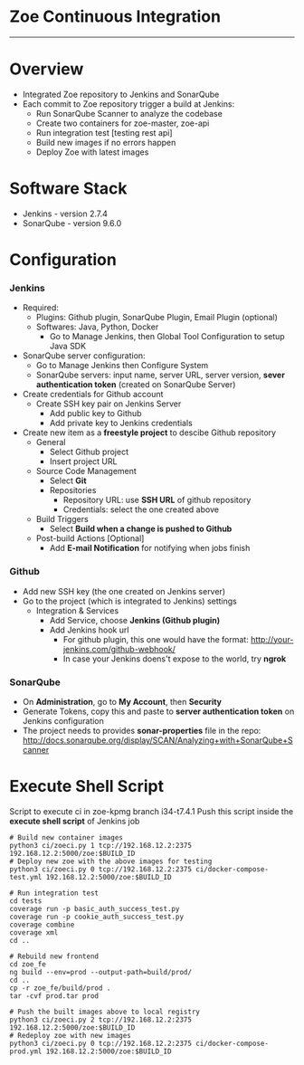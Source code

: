 # Zoe Continuous Integration
----------------------------
# Overview
- Integrated Zoe repository to Jenkins and SonarQube
- Each commit to Zoe repository trigger a build at Jenkins:
  - Run SonarQube Scanner to analyze the codebase
  - Create two containers for zoe-master, zoe-api
  - Run integration test [testing rest api]
  - Build new images if no errors happen
  - Deploy Zoe with latest images

# Software Stack
- Jenkins - version 2.7.4
- SonarQube - version 9.6.0

# Configuration
### Jenkins
  - Required:
    - Plugins: Github plugin, SonarQube Plugin, Email Plugin (optional)
    - Softwares: Java, Python, Docker
      - Go to Manage Jenkins, then  Global Tool Configuration to setup Java SDK
  - SonarQube server configuration:
      - Go to Manage Jenkins then Configure System
      - SonarQube servers: input name, server URL, server version, **sever authentication token** (created on SonarQube Server)
- Create credentials for Github account
  - Create SSH key pair on Jenkins Server
    - Add public key to Github
    - Add private key to Jenkins credentials
- Create new item as a **freestyle project** to descibe Github repository
  - General
    - Select Github project
    - Insert project URL
  - Source Code Management
    - Select **Git**
    - Repositories
      - Repository URL: use **SSH URL** of github repository
      - Credentials: select the one created above
  - Build Triggers
      - Select **Build when a change is pushed to Github**
  - Post-build Actions [Optional]
     - Add **E-mail Notification** for notifying when jobs finish
### Github
- Add new SSH key (the one created on Jenkins server)
- Go to the project (which is integrated to Jenkins) settings
  - Integration & Services
    - Add Service, choose **Jenkins (Github plugin)**
    - Add Jenkins hook url
      - For github plugin, this one would have the format: http://your-jenkins.com/github-webhook/
      - In case your Jenkins doens't expose to the world, try **ngrok**
### SonarQube
- On **Administration**, go to **My Account**, then **Security**
- Generate Tokens, copy this and paste to **server authentication token** on Jenkins configuration
- The project needs to provides **sonar-properties** file in the repo: http://docs.sonarqube.org/display/SCAN/Analyzing+with+SonarQube+Scanner

# Execute Shell Script
Script to execute ci in zoe-kpmg branch i34-t7.4.1
Push this script inside the **execute shell script** of Jenkins job
```
# Build new container images
python3 ci/zoeci.py 1 tcp://192.168.12.2:2375 192.168.12.2:5000/zoe:$BUILD_ID
# Deploy new zoe with the above images for testing
python3 ci/zoeci.py 0 tcp://192.168.12.2:2375 ci/docker-compose-test.yml 192.168.12.2:5000/zoe:$BUILD_ID

# Run integration test
cd tests
coverage run -p basic_auth_success_test.py
coverage run -p cookie_auth_success_test.py
coverage combine
coverage xml
cd ..

# Rebuild new frontend
cd zoe_fe
ng build --env=prod --output-path=build/prod/
cd ..
cp -r zoe_fe/build/prod .
tar -cvf prod.tar prod

# Push the built images above to local registry
python3 ci/zoeci.py 2 tcp://192.168.12.2:2375 192.168.12.2:5000/zoe:$BUILD_ID
# Redeploy zoe with new images
python3 ci/zoeci.py 0 tcp://192.168.12.2:2375 ci/docker-compose-prod.yml 192.168.12.2:5000/zoe:$BUILD_ID
```
